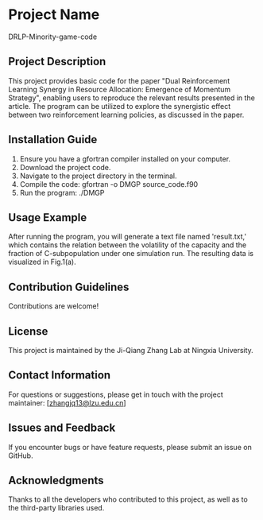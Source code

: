 # Project Name
DRLP-Minority-game-code

## Project Description
This project provides basic code for the paper "Dual Reinforcement Learning Synergy in Resource Allocation: Emergence of Momentum Strategy", enabling users to reproduce the relevant results presented in the article. The program can be utilized to explore the synergistic effect between two reinforcement learning policies, as discussed in the paper.

## Installation Guide
1. Ensure you have a gfortran compiler installed on your computer.
2. Download the project code.
3. Navigate to the project directory in the terminal.
4. Compile the code:
gfortran -o DMGP source_code.f90
5. Run the program: ./DMGP
## Usage Example
After running the program, you will generate a text file named 'result.txt,' which contains the relation between the volatility of the capacity and the fraction of C-subpopulation under one simulation run. The resulting data is visualized in Fig.1(a).   

## Contribution Guidelines
Contributions are welcome!

## License
This project is maintained by the Ji-Qiang Zhang Lab at Ningxia University.

## Contact Information
For questions or suggestions, please get in touch with the project maintainer: [zhangjq13@lzu.edu.cn]

## Issues and Feedback
If you encounter bugs or have feature requests, please submit an issue on GitHub.

## Acknowledgments
Thanks to all the developers who contributed to this project, as well as to the third-party libraries used. 
